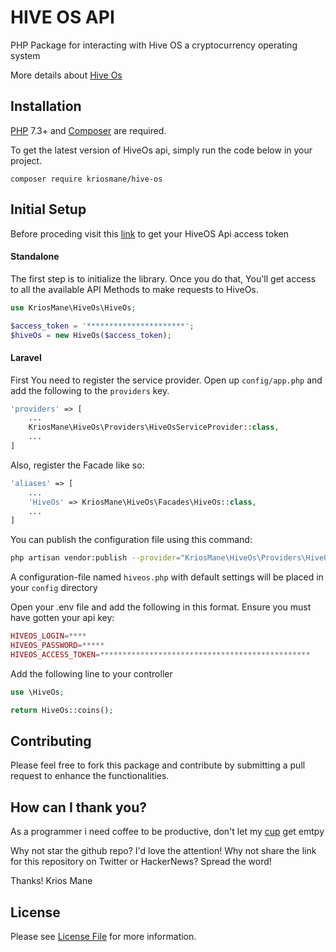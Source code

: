 # HIVE OS API
PHP Package for interacting with Hive OS a cryptocurrency operating system

More details about [Hive Os](https://hiveos.farm/)

## Installation

[PHP](https://php.net) 7.3+ and [Composer](https://getcomposer.org) are required.

To get the latest version of HiveOs api, simply run the code below in your project.

```
composer require kriosmane/hive-os
```
## Initial Setup

Before proceding visit this [link](https://the.hiveos.farm/login) to get your HiveOS Api access token

#### Standalone 
The first​ step is to initialize the library. Once you do that, You'll get access to all the available API Methods to make requests to HiveOs.
```php
use KriosMane\HiveOs\HiveOs;

$access_token = '**********************';
$hiveOs = new HiveOs($access_token);

```
#### Laravel
First You need to register the service provider. Open up `config/app.php` and add the following to the `providers` key.

```php
'providers' => [
    ...
    KriosMane\HiveOs\Providers\HiveOsServiceProvider::class,
    ...
]
```

Also, register the Facade like so:

```php
'aliases' => [
    ...
    'HiveOs' => KriosMane\HiveOs\Facades\HiveOs::class,
    ...
]
```
You can publish the configuration file using this command:

```bash
php artisan vendor:publish --provider="KriosMane\HiveOs\Providers\HiveOs\ServiceProvider"
```

A configuration-file named `hiveos.php` with default settings will be placed in your `config` directory

Open your .env file and add the following in this format. Ensure you must have gotten your api key:

```php
HIVEOS_LOGIN=****
HIVEOS_PASSWORD=*****
HIVEOS_ACCESS_TOKEN=***********************************************
```

Add the following line to your controller

```php
use \HiveOs;

return HiveOs::coins();
```

## Contributing

Please feel free to fork this package and contribute by submitting a pull request to enhance the functionalities.

## How can I thank you?
As a programmer i need coffee to be productive, don't let my [cup](https://www.buymeacoffee.com/kriosmane) get emtpy

Why not star the github repo? I'd love the attention! Why not share the link for this repository on Twitter or HackerNews? Spread the word!


Thanks!
Krios Mane

## License

Please see [License File](LICENSE.md) for more information.

